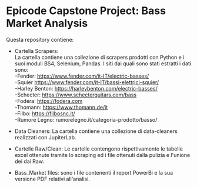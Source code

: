 # Epicode Capstone Project: Bass Market Analysis

Questa repository contiene:


- Cartella Scrapers:    
  La cartella contiene una collezione di scrapers prodotti con Python e i suoi moduli BS4, Selenium, Pandas.
  I siti dai quali sono stati estratti i dati sono:    
  -Fender: https://www.fender.com/it-IT/electric-basses/    
  -Squier https://www.fender.com/it-IT/bassi-elettrici-squier/    
  -Harley Benton: https://harleybenton.com/electric-basses/      
  -Schecter: https://www.schecterguitars.com/bass      
  -Fodera: https://fodera.com      
  -Thomann: https://www.thomann.de/it      
  -Filbo: https://filbosnc.it/      
  -Rumore Legno:  rumorelegno.it/categoria-prodotto/basso/     
  
- Data Cleaners:
  La cartella contiene una collezione di data-cleaners realizzati con JupiterLab.
  
- Cartelle Raw/Clean:
  Le cartelle contengono rispettivamente le tabelle excel ottenute tramite lo scraping ed i file ottenuti dalla pulizia e l'unione dei dai Raw.

- Bass_Market files:
  sono i file contenenti il report PowerBi e la sua versione PDF relativi all'analisi.

